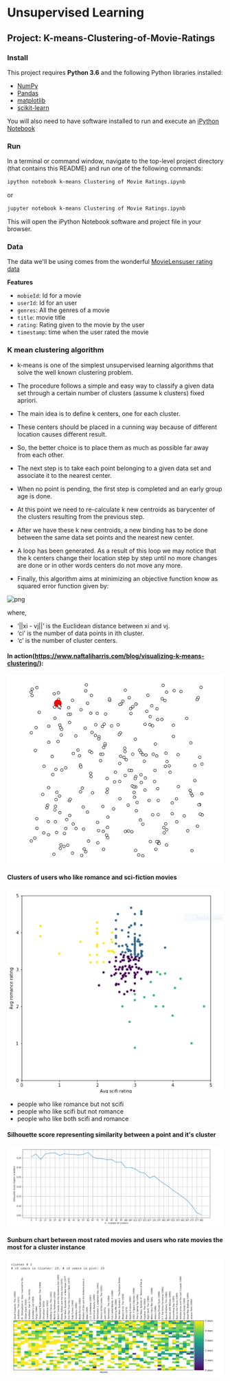 # Unsupervised Learning
## Project: K-means-Clustering-of-Movie-Ratings

### Install

This project requires **Python 3.6** and the following Python libraries installed:

- [NumPy](http://www.numpy.org/)
- [Pandas](http://pandas.pydata.org)
- [matplotlib](http://matplotlib.org/)
- [scikit-learn](http://scikit-learn.org/stable/)

You will also need to have software installed to run and execute an [iPython Notebook](http://ipython.org/notebook.html)

### Run

In a terminal or command window, navigate to the top-level project directory (that contains this README) and run one of the following commands:

```bash
ipython notebook k-means Clustering of Movie Ratings.ipynb
```  
or
```bash
jupyter notebook k-means Clustering of Movie Ratings.ipynb
```

This will open the iPython Notebook software and project file in your browser.

### Data

The data we'll be using comes from the wonderful [MovieLens](https://movielens.org/)[user rating data](https://grouplens.org/datasets/movielens/)

**Features**
- `mobieId`: Id for a movie
- `userId`: Id for an user
- `genres`: All the genres of a movie
- `title`: movie title
- `rating`: Rating given to the movie by the user
- `timestamp`: time when the user rated the movie 

### K mean clustering algorithm

- k-means is  one of  the simplest unsupervised  learning  algorithms  that  solve  the well  known clustering problem. 

- The procedure follows a simple and  easy  way  to classify a given data set  through a certain number of  clusters (assume k clusters) fixed apriori. 

- The  main  idea  is to define k centers, one for each cluster. 

- These centers  should  be placed in a cunning  way  because of  different  location  causes different  result. 

- So, the better  choice  is  to place them  as  much as possible  far away from each other. 

- The  next  step is to take each point belonging  to a  given data set and associate it to the nearest center. 

- When no point  is  pending,  the first step is completed and an early group age  is done. 

- At this point we need to re-calculate k new centroids as barycenter of  the clusters resulting from the previous step. 

- After we have these k new centroids, a new binding has to be done  between  the same data set points  and  the nearest new center. 

- A loop has been generated. As a result of  this loop we  may  notice that the k centers change their location step by step until no more changes  are done or  in  other words centers do not move any more. 

- Finally, this  algorithm  aims at  minimizing  an objective function know as squared error function given by:

![png](https://sites.google.com/site/dataclusteringalgorithms/_/rsrc/1273047853039/k-means-clustering-algorithm/kmeans.JPG)

where,

- ‘||xi - vj||’ is the Euclidean distance between xi and vj.
- ‘ci’ is the number of data points in ith cluster. 
- ‘c’ is the number of cluster centers.

#### In action(https://www.naftaliharris.com/blog/visualizing-k-means-clustering/):

![gif](https://github.com/shashank136/k-means-Clustering-of-Movie-Ratings/blob/master/image/kmean.gif)


#### Clusters of users who like romance and sci-fiction movies

![cluster Image](https://github.com/shashank136/k-means-Clustering-of-Movie-Ratings/blob/master/image/cluster.png)

- people who like romance but not scifi
- people who like scifi but not romance
- people who like both scifi and romance

#### Silhouette score representing similarity between a point and it's cluster

![png](https://github.com/shashank136/k-means-Clustering-of-Movie-Ratings/blob/master/image/silhouette.png)

#### Sunburn chart between most rated movies and users who rate movies the most for a cluster instance

![png](https://github.com/shashank136/k-means-Clustering-of-Movie-Ratings/blob/master/image/userplot.png)
